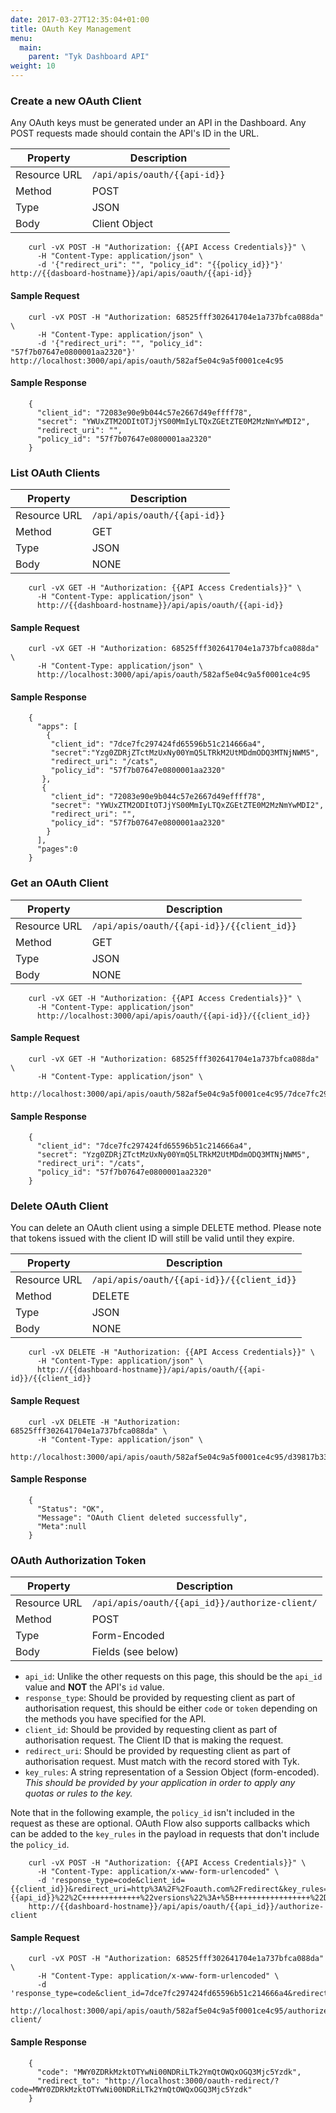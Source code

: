 ```yaml
---
date: 2017-03-27T12:35:04+01:00
title: OAuth Key Management
menu:
  main:
    parent: "Tyk Dashboard API"
weight: 10 
---
```



### Create a new OAuth Client

Any OAuth keys must be generated under an API in the Dashboard. Any POST requests made should contain the API's ID in the URL.

| **Property** | **Description**              |
| ------------ | ---------------------------- |
| Resource URL | `/api/apis/oauth/{{api-id}}` |
| Method       | POST                         |
| Type         | JSON                         |
| Body         | Client Object                |

```
    curl -vX POST -H "Authorization: {{API Access Credentials}}" \
      -H "Content-Type: application/json" \
      -d '{"redirect_uri": "", "policy_id": "{{policy_id}}"}' http://{{dasboard-hostname}}/api/apis/oauth/{{api-id}}
```

#### Sample Request

```
    curl -vX POST -H "Authorization: 68525fff302641704e1a737bfca088da" \
      -H "Content-Type: application/json" \
      -d '{"redirect_uri": "", "policy_id": "57f7b07647e0800001aa2320"}' http://localhost:3000/api/apis/oauth/582af5e04c9a5f0001ce4c95
```

#### Sample Response

```
    {
      "client_id": "72083e90e9b044c57e2667d49effff78",
      "secret": "YWUxZTM2ODItOTJjYS00MmIyLTQxZGEtZTE0M2MzNmYwMDI2",
      "redirect_uri": "",
      "policy_id": "57f7b07647e0800001aa2320"
    }
```

### List OAuth Clients

| **Property** | **Description**              |
| ------------ | ---------------------------- |
| Resource URL | `/api/apis/oauth/{{api-id}}` |
| Method       | GET                          |
| Type         | JSON                         |
| Body         | NONE                         |

```
    curl -vX GET -H "Authorization: {{API Access Credentials}}" \
      -H "Content-Type: application/json" \
      http://{{dashboard-hostname}}/api/apis/oauth/{{api-id}}
```

#### Sample Request

```
    curl -vX GET -H "Authorization: 68525fff302641704e1a737bfca088da" \
      -H "Content-Type: application/json" \
      http://localhost:3000/api/apis/oauth/582af5e04c9a5f0001ce4c95
```

#### Sample Response

```
    {
      "apps": [
        {
         "client_id": "7dce7fc297424fd65596b51c214666a4",
         "secret":"Yzg0ZDRjZTctMzUxNy00YmQ5LTRkM2UtMDdmODQ3MTNjNWM5",
         "redirect_uri": "/cats",
         "policy_id": "57f7b07647e0800001aa2320"
       },
       {
         "client_id": "72083e90e9b044c57e2667d49effff78",
         "secret": "YWUxZTM2ODItOTJjYS00MmIyLTQxZGEtZTE0M2MzNmYwMDI2",
         "redirect_uri": "",
         "policy_id": "57f7b07647e0800001aa2320"
        }
      ],
      "pages":0
    }
```

### Get an OAuth Client

| **Property** | **Description**                            |
| ------------ | ------------------------------------------ |
| Resource URL | `/api/apis/oauth/{{api-id}}/{{client_id}}` |
| Method       | GET                                        |
| Type         | JSON                                       |
| Body         | NONE                                       |

```
    curl -vX GET -H "Authorization: {{API Access Credentials}}" \
      -H "Content-Type: application/json" 
      http://localhost:3000/api/apis/oauth/{{api-id}}/{{client_id}}
```

#### Sample Request

```
    curl -vX GET -H "Authorization: 68525fff302641704e1a737bfca088da" \
      -H "Content-Type: application/json" \
      http://localhost:3000/api/apis/oauth/582af5e04c9a5f0001ce4c95/7dce7fc297424fd65596b51c214666a4
```

#### Sample Response

```
    {
      "client_id": "7dce7fc297424fd65596b51c214666a4",
      "secret": "Yzg0ZDRjZTctMzUxNy00YmQ5LTRkM2UtMDdmODQ3MTNjNWM5",
      "redirect_uri": "/cats",
      "policy_id": "57f7b07647e0800001aa2320"
    }
```

### Delete OAuth Client

You can delete an OAuth client using a simple DELETE method. Please note that tokens issued with the client ID will still be valid until they expire.

| **Property** | **Description**                            |
| ------------ | ------------------------------------------ |
| Resource URL | `/api/apis/oauth/{{api-id}}/{{client_id}}` |
| Method       | DELETE                                     |
| Type         | JSON                                       |
| Body         | NONE                                       |

```
    curl -vX DELETE -H "Authorization: {{API Access Credentials}}" \
      -H "Content-Type: application/json" \
      http://{{dashboard-hostname}}/api/apis/oauth/{{api-id}}/{{client_id}}
```

#### Sample Request

```
    curl -vX DELETE -H "Authorization: 68525fff302641704e1a737bfca088da" \
      -H "Content-Type: application/json" \
      http://localhost:3000/api/apis/oauth/582af5e04c9a5f0001ce4c95/d39817b33fb14c335d2a8699705f1c41
```

#### Sample Response

```
    {
      "Status": "OK",
      "Message": "OAuth Client deleted successfully",
      "Meta":null
    }
```

### OAuth Authorization Token

| **Property** | **Description**                                |
| ------------ | ---------------------------------------------- |
| Resource URL | `/api/apis/oauth/{{api_id}}/authorize-client/` |
| Method       | POST                                           |
| Type         | Form-Encoded                                   |
| Body         | Fields (see below)                             |

* `api_id`: Unlike the other requests on this page, this should be the `api_id` value and **NOT** the API's `id` value. 
* `response_type`: Should be provided by requesting client as part of authorisation request, this should be either `code` or `token` depending on the methods you have specified for the API.
* `client_id`: Should be provided by requesting client as part of authorisation request. The Client ID that is making the request.
* `redirect_uri`: Should be provided by requesting client as part of authorisation request. Must match with the record stored with Tyk.
* `key_rules`: A string representation of a Session Object (form-encoded). *This should be provided by your application in order to apply any quotas or rules to the key.*

Note that in the following example, the `policy_id` isn't included in the request as these are optional. OAuth Flow also supports callbacks which can be added to the `key_rules` in the payload in requests that don't include the `policy_id`.

```
    curl -vX POST -H "Authorization: {{API Access Credentials}}" \
      -H "Content-Type: application/x-www-form-urlencoded" \
      -d 'response_type=code&client_id={{client_id}}&redirect_uri=http%3A%2F%2Foauth.com%2Fredirect&key_rules=%7B+++++%22allowance%22%3A+999%2C+++++%22rate%22%3A+1000%2C+++++%22per%22%3A+60%2C+++++%22expires%22%3A+0%2C+++++%22quota_max%22%3A+-1%2C+++++%22quota_renews%22%3A+1406121006%2C+++++%22quota_remaining%22%3A+0%2C+++++%22quota_renewal_rate%22%3A+60%2C+++++%22access_rights%22%3A+%7B+++++++++%22528a67c1ac9940964f9a41ae79235fcc%22%3A+%7B+++++++++++++%22api_name%22%3A+%22{{api_name}}%22%2C+++++++++++++%22api_id%22%3A+%{{api_id}}%22%2C+++++++++++++%22versions%22%3A+%5B+++++++++++++++++%22Default%22+++++++++++++%5D+++++++++%7D+++++%7D%2C+++++%22org_id%22%3A+%22{{org_id}}%22+%7D' 
    http://{{dashboard-hostname}}/api/apis/oauth/{{api_id}}/authorize-client
```

#### Sample Request

```
    curl -vX POST -H "Authorization: 68525fff302641704e1a737bfca088da" \
      -H "Content-Type: application/x-www-form-urlencoded" \
      -d 'response_type=code&client_id=7dce7fc297424fd65596b51c214666a4&redirect_uri=http%3A%2F%2Foauth.com%2Fredirect&key_rules=%7B+++++%22allowance%22%3A+999%2C+++++%22rate%22%3A+1000%2C+++++%22per%22%3A+60%2C+++++%22expires%22%3A+0%2C+++++%22quota_max%22%3A+-1%2C+++++%22quota_renews%22%3A+1406121006%2C+++++%22quota_remaining%22%3A+0%2C+++++%22quota_renewal_rate%22%3A+60%2C+++++%22access_rights%22%3A+%7B+++++++++%22528a67c1ac9940964f9a41ae79235fcc%22%3A+%7B+++++++++++++%22api_name%22%3A+%22test+api%22%2C+++++++++++++%22api_id%22%3A+%582af5e04c9a5f0001ce4c95%22%2C+++++++++++++%22versions%22%3A+%5B+++++++++++++++++%22Default%22+++++++++++++%5D+++++++++%7D+++++%7D%2C+++++%22org_id%22%3A+%2257e9522eba9f0a0001000040%22+%7D' 
    http://localhost:3000/api/apis/oauth/582af5e04c9a5f0001ce4c95/authorize-client/
```

#### Sample Response

```
    {
      "code": "MWY0ZDRkMzktOTYwNi00NDRiLTk2YmQtOWQxOGQ3Mjc5Yzdk",
      "redirect_to": "http://localhost:3000/oauth-redirect/?code=MWY0ZDRkMzktOTYwNi00NDRiLTk2YmQtOWQxOGQ3Mjc5Yzdk"
    }
```